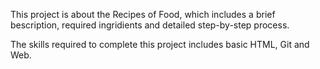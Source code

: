 This project is about the Recipes of Food, which includes a brief bescription, required ingridients and detailed step-by-step process. 

The skills required to complete this project includes basic HTML, Git and Web. 